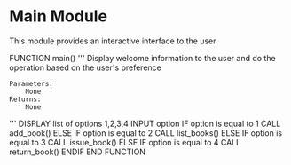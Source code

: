 # Main Module

This module provides an interactive interface to the user

FUNCTION main()
  '''
    Display welcome information to the user and
    do the operation based on the user's preference

    Parameters:
        None
    Returns:
        None
  '''
  DISPLAY list of options 1,2,3,4
  INPUT option
  IF option is equal to 1
    CALL add_book()
  ELSE IF option is equal to 2
    CALL list_books()
  ELSE IF option is equal to 3
    CALL issue_book()
  ELSE IF option is equal to 4
    CALL return_book()
  ENDIF
END FUNCTION
